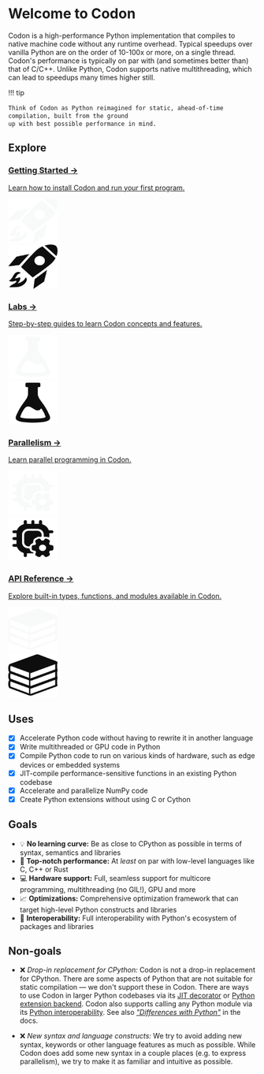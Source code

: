 # Welcome to Codon

Codon is a high-performance Python implementation that compiles to native machine code without
any runtime overhead. Typical speedups over vanilla Python are on the order of 10-100x or more, on
a single thread. Codon's performance is typically on par with (and sometimes better than) that of
C/C++. Unlike Python, Codon supports native multithreading, which can lead to speedups many times
higher still.

!!! tip

    Think of Codon as Python reimagined for static, ahead-of-time compilation, built from the ground
    up with best possible performance in mind.

## Explore

<div class="card-grid">

  <div class="card-wrap">
    <a class="card" id="card-start" href="start/install">
      <h3>Getting Started &#8594;</h3>
      <p>Learn how to install Codon and run your first program.</p>
    </a>
    <div class="card-img">
      <img src="/img/card-start-dark.svg" class="card-icon-dark" height="90" width="100" />
    </div>
    <div class="card-img">
      <img src="/img/card-start-light.svg" class="card-icon-light" height="90" width="100" />
    </div>
  </div>

  <div class="card-wrap">
    <a class="card" href="labs">
      <h3>Labs &#8594;</h3>
      <p>Step-by-step guides to learn Codon concepts and features.</p>
    </a>
    <div class="card-img">
      <img src="/img/card-labs-dark.svg" class="card-icon-dark" height="90" width="100" />
    </div>
    <div class="card-img">
      <img src="/img/card-labs-light.svg" class="card-icon-light" height="90" width="100" />
    </div>
  </div>

  <div class="card-wrap">
    <a class="card" href="parallel/multithreading">
      <h3>Parallelism &#8594;</h3>
      <p>Learn parallel programming in Codon.</p>
    </a>
    <div class="card-img">
      <img src="/img/card-parallel-dark.svg" class="card-icon-dark" height="90" width="100" />
    </div>
    <div class="card-img">
      <img src="/img/card-parallel-light.svg" class="card-icon-light" height="90" width="100" />
    </div>
  </div>

  <div class="card-wrap">
    <a class="card" href="libraries/api">
      <h3>API Reference &#8594;</h3>
      <p>Explore built-in types, functions, and modules available in Codon.</p>
    </a>
    <div class="card-img">
      <img src="/img/card-api-dark.svg" class="card-icon-dark" height="90" width="100" />
    </div>
    <div class="card-img">
      <img src="/img/card-api-light.svg" class="card-icon-light" height="90" width="100" />
    </div>
  </div>

</div>

## Uses

- [x] Accelerate Python code without having to rewrite it in another language
- [x] Write multithreaded or GPU code in Python
- [x] Compile Python code to run on various kinds of hardware, such as edge devices or embedded systems
- [x] JIT-compile performance-sensitive functions in an existing Python codebase
- [x] Accelerate and parallelize NumPy code
- [x] Create Python extensions without using C or Cython

## Goals

- :bulb: **No learning curve:** Be as close to CPython as possible in terms of syntax, semantics and libraries
- :rocket: **Top-notch performance:** At *least* on par with low-level languages like C, C++ or Rust
- :computer: **Hardware support:** Full, seamless support for multicore programming, multithreading (no GIL!), GPU and more
- :chart_with_upwards_trend: **Optimizations:** Comprehensive optimization framework that can target high-level Python constructs
  and libraries
- :battery: **Interoperability:** Full interoperability with Python's ecosystem of packages and libraries

## Non-goals

- :x: *Drop-in replacement for CPython:* Codon is not a drop-in replacement for CPython. There are some
  aspects of Python that are not suitable for static compilation — we don't support these in Codon.
  There are ways to use Codon in larger Python codebases via its [JIT decorator](integrations/python/codon-from-python.md)
  or [Python extension backend](integrations/python/extensions.md). Codon also supports
  calling any Python module via its [Python interoperability](integrations/python/python-from-codon.md).
  See also [*"Differences with Python"*](language/overview.md#differences-with-python) in the docs.

- :x: *New syntax and language constructs:* We try to avoid adding new syntax, keywords or other language
  features as much as possible. While Codon does add some new syntax in a couple places (e.g. to express
  parallelism), we try to make it as familiar and intuitive as possible.
